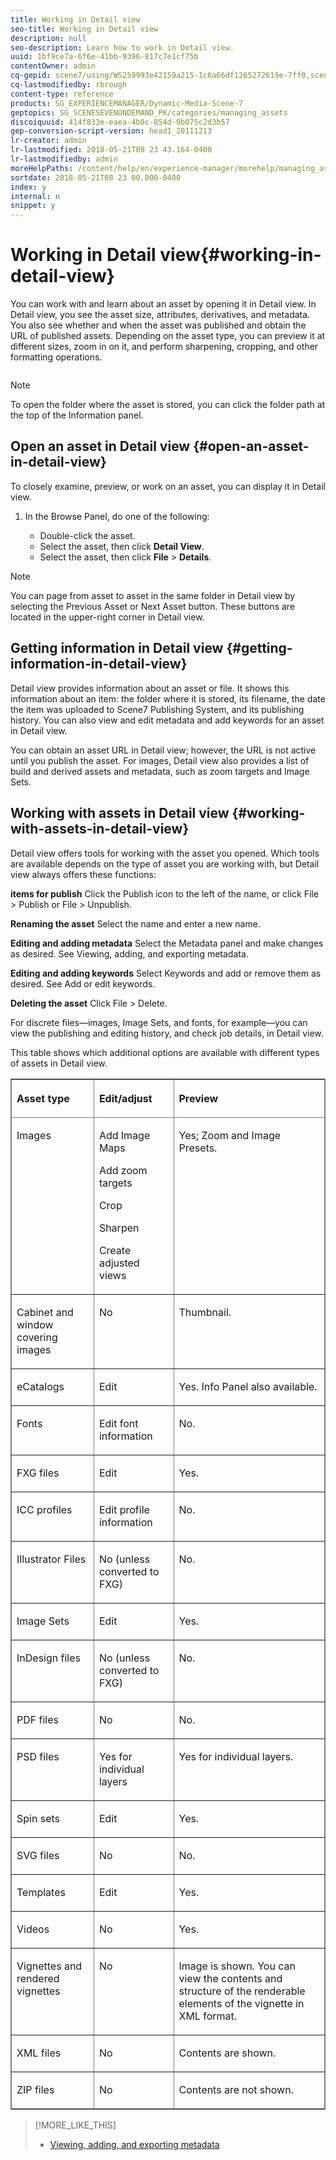 ```yaml
---
title: Working in Detail view
seo-title: Working in Detail view
description: null
seo-description: Learn how to work in Detail view.
uuid: 1bf9ce7a-6f6e-41bb-9396-817c7e1cf75b
contentOwner: admin
cq-gepid: scene7/using/WS259993e42159a215-1c6a66df1265272619e-7ff0,scene7/using/WS259993e42159a215-1c6a66df1265272619e-7fef,scene7/using/WS259993e42159a215-1c6a66df1265272619e-7fee,scene7/using/WS259993e42159a215-1c6a66df1265272619e-7fed
cq-lastmodifiedby: rbrough
content-type: reference
products: SG_EXPERIENCEMANAGER/Dynamic-Media-Scene-7
geptopics: SG_SCENESEVENONDEMAND_PK/categories/managing_assets
discoiquuid: 414f833e-eaea-4b0c-854d-9b075c2d3b57
gep-conversion-script-version: head1_20111213
lr-creator: admin
lr-lastmodified: 2018-05-21T08 23 43.164-0400
lr-lastmodifiedby: admin
moreHelpPaths: /content/help/en/experience-manager/morehelp/managing_assets;/content/help/en/experience-manager/morehelp/managing_assets
sortdate: 2018-05-21T08 23 00.000-0400
index: y
internal: n
snippet: y
---
```


# Working in Detail view{#working-in-detail-view}

You can work with and learn about an asset by opening it in Detail view. In Detail view, you see the asset size, attributes, derivatives, and metadata. You also see whether and when the asset was published and obtain the URL of published assets. Depending on the asset type, you can preview it at different sizes, zoom in on it, and perform sharpening, cropping, and other formatting operations.

<!-- 

Comment Type: remark
Last Modified By: Rick Brough (rbrough)
Last Modified Date: 2018-06-14T13:52:46.623-0400

<p>as_detail_view_popup.png found in Downloads on local in folder "scene7-images"</p>

 -->

![]()

>[!NOTE]
>
>To open the folder where the asset is stored, you can click the folder path at the top of the Information panel.

## Open an asset in Detail view {#open-an-asset-in-detail-view}

To closely examine, preview, or work on an asset, you can display it in Detail view.

1. In the Browse Panel, do one of the following:

    * Double-click the asset.
    * Select the asset, then click **Detail View**.
    * Select the asset, then click **File** &gt; **Details**.

>[!NOTE]
>
>You can page from asset to asset in the same folder in Detail view by selecting the Previous Asset or Next Asset button. These buttons are located in the upper-right corner in Detail view.

## Getting information in Detail view {#getting-information-in-detail-view}

Detail view provides information about an asset or file. It shows this information about an item: the folder where it is stored, its filename, the date the item was uploaded to Scene7 Publishing System, and its publishing history. You can also view and edit metadata and add keywords for an asset in Detail view.

You can obtain an asset URL in Detail view; however, the URL is not active until you publish the asset. For images, Detail view also provides a list of build and derived assets and metadata, such as zoom targets and Image Sets.

## Working with assets in Detail view {#working-with-assets-in-detail-view}

Detail view offers tools for working with the asset you opened. Which tools are available depends on the type of asset you are working with, but Detail view always offers these functions:

**items for publish** Click the Publish icon to the left of the name, or click File > Publish or File > Unpublish.

**Renaming the asset** Select the name and enter a new name.

**Editing and adding metadata** Select the Metadata panel and make changes as desired. See Viewing, adding, and exporting metadata.

**Editing and adding keywords** Select Keywords and add or remove them as desired. See Add or edit keywords.

**Deleting the asset** Click File > Delete.

For discrete files—images, Image Sets, and fonts, for example—you can view the publishing and editing history, and check job details, in Detail view.  
  
This table shows which additional options are available with different types of assets in Detail view.

<table border="1" cellpadding="4" cellspacing="0" frame="border" rules="all"> 
 <thead align="left"> 
  <tr> 
   <th class="cellrowborder" id="d19e13159" valign="top" width="NaN%"><p>Asset type</p> </th> 
   <th class="cellrowborder" id="d19e13162" valign="top" width="NaN%"><p>Edit/adjust</p> </th> 
   <th class="cellrowborder" id="d19e13165" valign="top" width="NaN%"><p>Preview</p> </th> 
  </tr> 
 </thead> 
 <tbody> 
  <tr> 
   <td class="cellrowborder" headers="d19e13159 " valign="top" width="NaN%"><p>Images</p> </td> 
   <td class="cellrowborder" headers="d19e13162 " valign="top" width="NaN%"><p>Add Image Maps</p> <p>Add zoom targets</p> <p>Crop</p> <p>Sharpen</p> <p>Create adjusted views</p> </td> 
   <td class="cellrowborder" headers="d19e13165 " valign="top" width="NaN%"><p>Yes; Zoom and Image Presets.</p> </td> 
  </tr> 
  <tr> 
   <td class="cellrowborder" headers="d19e13159 " valign="top" width="NaN%"><p>Cabinet and window covering images</p> </td> 
   <td class="cellrowborder" headers="d19e13162 " valign="top" width="NaN%"><p>No</p> </td> 
   <td class="cellrowborder" headers="d19e13165 " valign="top" width="NaN%"><p>Thumbnail.</p> </td> 
  </tr> 
  <tr> 
   <td class="cellrowborder" headers="d19e13159 " valign="top" width="NaN%"><p>eCatalogs</p> </td> 
   <td class="cellrowborder" headers="d19e13162 " valign="top" width="NaN%"><p>Edit</p> </td> 
   <td class="cellrowborder" headers="d19e13165 " valign="top" width="NaN%"><p>Yes. Info Panel also available.</p> </td> 
  </tr> 
  <tr> 
   <td class="cellrowborder" headers="d19e13159 " valign="top" width="NaN%"><p>Fonts</p> </td> 
   <td class="cellrowborder" headers="d19e13162 " valign="top" width="NaN%"><p>Edit font information</p> </td> 
   <td class="cellrowborder" headers="d19e13165 " valign="top" width="NaN%"><p>No.</p> </td> 
  </tr> 
  <tr> 
   <td class="cellrowborder" headers="d19e13159 " valign="top" width="NaN%"><p>FXG files</p> </td> 
   <td class="cellrowborder" headers="d19e13162 " valign="top" width="NaN%"><p>Edit</p> </td> 
   <td class="cellrowborder" headers="d19e13165 " valign="top" width="NaN%"><p>Yes.</p> </td> 
  </tr> 
  <tr> 
   <td class="cellrowborder" headers="d19e13159 " valign="top" width="NaN%"><p>ICC profiles</p> </td> 
   <td class="cellrowborder" headers="d19e13162 " valign="top" width="NaN%"><p>Edit profile information</p> </td> 
   <td class="cellrowborder" headers="d19e13165 " valign="top" width="NaN%"><p>No.</p> </td> 
  </tr> 
  <tr> 
   <td class="cellrowborder" headers="d19e13159 " valign="top" width="NaN%"><p>Illustrator Files</p> </td> 
   <td class="cellrowborder" headers="d19e13162 " valign="top" width="NaN%"><p>No (unless converted to FXG)</p> </td> 
   <td class="cellrowborder" headers="d19e13165 " valign="top" width="NaN%"><p>No.</p> </td> 
  </tr> 
  <tr> 
   <td class="cellrowborder" headers="d19e13159 " valign="top" width="NaN%"><p>Image Sets</p> </td> 
   <td class="cellrowborder" headers="d19e13162 " valign="top" width="NaN%"><p>Edit</p> </td> 
   <td class="cellrowborder" headers="d19e13165 " valign="top" width="NaN%"><p>Yes.</p> </td> 
  </tr> 
  <tr> 
   <td class="cellrowborder" headers="d19e13159 " valign="top" width="NaN%"><p>InDesign files</p> </td> 
   <td class="cellrowborder" headers="d19e13162 " valign="top" width="NaN%"><p>No (unless converted to FXG)</p> </td> 
   <td class="cellrowborder" headers="d19e13165 " valign="top" width="NaN%"><p>No.</p> </td> 
  </tr> 
  <tr> 
   <td class="cellrowborder" headers="d19e13159 " valign="top" width="NaN%"><p>PDF files</p> </td> 
   <td class="cellrowborder" headers="d19e13162 " valign="top" width="NaN%"><p>No</p> </td> 
   <td class="cellrowborder" headers="d19e13165 " valign="top" width="NaN%"><p>No.</p> </td> 
  </tr> 
  <tr> 
   <td class="cellrowborder" headers="d19e13159 " valign="top" width="NaN%"><p>PSD files</p> </td> 
   <td class="cellrowborder" headers="d19e13162 " valign="top" width="NaN%"><p>Yes for individual layers</p> </td> 
   <td class="cellrowborder" headers="d19e13165 " valign="top" width="NaN%"><p>Yes for individual layers.</p> </td> 
  </tr> 
  <tr> 
   <td class="cellrowborder" headers="d19e13159 " valign="top" width="NaN%"><p>Spin sets</p> </td> 
   <td class="cellrowborder" headers="d19e13162 " valign="top" width="NaN%"><p>Edit</p> </td> 
   <td class="cellrowborder" headers="d19e13165 " valign="top" width="NaN%"><p>Yes.</p> </td> 
  </tr> 
  <tr> 
   <td class="cellrowborder" headers="d19e13159 " valign="top" width="NaN%"><p>SVG files</p> </td> 
   <td class="cellrowborder" headers="d19e13162 " valign="top" width="NaN%"><p>No</p> </td> 
   <td class="cellrowborder" headers="d19e13165 " valign="top" width="NaN%"><p>No.</p> </td> 
  </tr> 
  <tr> 
   <td class="cellrowborder" headers="d19e13159 " valign="top" width="NaN%"><p>Templates</p> </td> 
   <td class="cellrowborder" headers="d19e13162 " valign="top" width="NaN%"><p>Edit</p> </td> 
   <td class="cellrowborder" headers="d19e13165 " valign="top" width="NaN%"><p>Yes.</p> </td> 
  </tr> 
  <tr> 
   <td class="cellrowborder" headers="d19e13159 " valign="top" width="NaN%"><p>Videos</p> </td> 
   <td class="cellrowborder" headers="d19e13162 " valign="top" width="NaN%"><p>No</p> </td> 
   <td class="cellrowborder" headers="d19e13165 " valign="top" width="NaN%"><p>Yes.</p> </td> 
  </tr> 
  <tr> 
   <td class="cellrowborder" headers="d19e13159 " valign="top" width="NaN%"><p>Vignettes and rendered vignettes</p> </td> 
   <td class="cellrowborder" headers="d19e13162 " valign="top" width="NaN%"><p>No</p> </td> 
   <td class="cellrowborder" headers="d19e13165 " valign="top" width="NaN%"><p>Image is shown. You can view the contents and structure of the renderable elements of the vignette in XML format.</p> </td> 
  </tr> 
  <tr> 
   <td class="cellrowborder" headers="d19e13159 " valign="top" width="NaN%"><p>XML files</p> </td> 
   <td class="cellrowborder" headers="d19e13162 " valign="top" width="NaN%"><p>No</p> </td> 
   <td class="cellrowborder" headers="d19e13165 " valign="top" width="NaN%"><p>Contents are shown.</p> </td> 
  </tr> 
  <tr> 
   <td class="cellrowborder" headers="d19e13159 " valign="top" width="NaN%"><p>ZIP files</p> </td> 
   <td class="cellrowborder" headers="d19e13162 " valign="top" width="NaN%"><p>No</p> </td> 
   <td class="cellrowborder" headers="d19e13165 " valign="top" width="NaN%"><p>Contents are not shown.</p> </td> 
  </tr> 
 </tbody> 
</table>

>[!MORE_LIKE_THIS]
>
>* [Viewing, adding, and exporting metadata](viewing-adding-exporting-metadata.md#viewing_adding_and_exporting_metadata)
